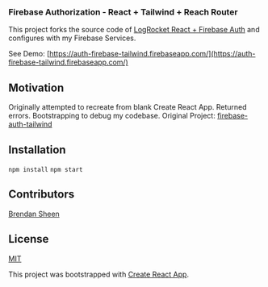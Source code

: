 ### Firebase Authorization - React + Tailwind + Reach Router

This project forks the source code of [LogRocket React + Firebase Auth](https://blog.logrocket.com/user-authentication-firebase-react-apps/) and configures with my Firebase Services.

See Demo: [https://auth-firebase-tailwind.firebaseapp.com/](https://auth-firebase-tailwind.firebaseapp.com/)

## Motivation

Originally attempted to recreate from blank Create React App.
Returned errors. Bootstrapping to debug my codebase.
Original Project:
[firebase-auth-tailwind](https://github.com/bsheenml/firebase-auth-tailwind/)

## Installation

`npm install`
`npm start`

## Contributors

[Brendan Sheen](https://github.com/bsheenml/)  

## License

[MIT](https://choosealicense.com/licenses/mit/)  

This project was bootstrapped with [Create React App](https://github.com/facebook/create-react-app).